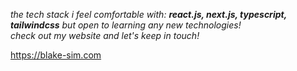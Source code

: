 *the tech stack i feel comfortable with: <b>react.js, next.js, typescript, tailwindcss</b> but open to learning any new technologies!<br/>*
*check out my website and let's keep in touch!*

https://blake-sim.com
